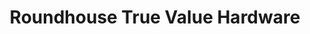 ---
title: "Roundhouse True Value Hardware"
url: /newfoundland/roundhouse-true-value-hardware/
shop: Eisenwaren
---